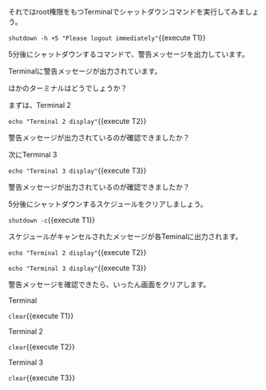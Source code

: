 それではroot権限をもつTerminalでシャットダウンコマンドを実行してみましょう。

`shutdown -h +5 "Please logout immediately"`{{execute T1}}

5分後にシャットダウンするコマンドで、警告メッセージを出力しています。

Terminalに警告メッセージが出力されています。

ほかのターミナルはどうでしょうか？

まずは、Terminal 2

`echo "Terminal 2 display"`{{execute T2}}

警告メッセージが出力されているのが確認できましたか？

次にTerminal 3

`echo "Terminal 3 display"`{{execute T3}}

警告メッセージが出力されているのが確認できましたか？

5分後にシャットダウンするスケジュールをクリアしましょう。

`shutdown -c`{{execute T1}}

スケジュールがキャンセルされたメッセージが各Teminalに出力されます。

`echo "Terminal 2 display"`{{execute T2}}

`echo "Terminal 3 display"`{{execute T3}}

警告メッセージを確認できたら、いったん画面をクリアします。

Terminal

`clear`{{execute T1}}

Terminal 2

`clear`{{execute T2}}

Terminal 3

`clear`{{execute T3}}